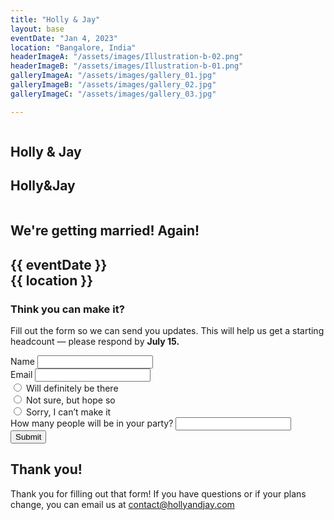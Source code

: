 ```yaml
---
title: "Holly & Jay"
layout: base
eventDate: "Jan 4, 2023"
location: "Bangalore, India"
headerImageA: "/assets/images/Illustration-b-02.png"
headerImageB: "/assets/images/Illustration-b-01.png"
galleryImageA: "/assets/images/gallery_01.jpg"
galleryImageB: "/assets/images/gallery_02.jpg"
galleryImageC: "/assets/images/gallery_03.jpg"

---
```


<section class="page__header">
    <figure class="header__image left"><img src="{{ headerImageA }}" alt=""></figure>
    <h1 class="header__title header__title--desktop">Holly & Jay</h1>
    <h1 class="header__title header__title--mobile">
        <span class="header__title--one">Holly</span><span class="header__title--two">&</span><span
            class="header__title--three">Jay</span>
    </h1>
    <figure class="header__image right"><img src="{{ headerImageB }}" alt=""></figure>
</section>
<section class="intro">
    <!-- <h2 class="intro__info page__title">
        <span class="intro__message">We're getting married! Again!</span><br>
        <span class="intro__location">{{ location }}</span>
        <span class="intro__date">{{ eventDate }}</span>
    </h2> -->
    <h2 class="intro__info page__title">
        We're getting married! Again!<br>
    </h2>
    <h2 class="intro__info page__title">
        {{ eventDate }}<br>
        {{ location }}
    </h2>
</section>
<section class="form__container">
    <h3 class="form__title">Think you can make it?</h3>
    <p class="page__description form__description">Fill out the form so we can send you updates. This will help us get
        a starting headcount — please respond by <strong>July 15.</strong></p>
    <form method="POST"
        action="https://script.google.com/macros/s/AKfycbwlde-OicLMZeyrAcZvXZgkPFbYA0yhKy4TlPfVBu-OP4LNn_Fkm1Kx99T5Mogm1Lfc/exec"
        class="form" id="wedding-form">
        <div class="form__item">
            <label for="name">Name </label>
            <input type="text" name="name" id="name" required>
        </div>
        <div class="form__item">
            <label for="email">Email </label>
            <input type="email" name="email" id="email" required>
        </div>
        <div class="form__item">
            <!-- <label for="email">Email </label> -->
            <div class="form__radio">
                <input type="radio" name="attending" id="yes" value="Yes">
                <span class="checkmark"></span>
                <label for="yes">Will definitely be there</label>
            </div>
            <div class="form__radio">
                <input type="radio" name="attending" id="maybe" value="Maybe">
                <span class="checkmark"></span>
                <label for="maybe">Not sure, but hope so</label>
            </div>
            <div class="form__radio">
                <input type="radio" name="attending" id="no" value="No">
                <span class="checkmark"></span>
                <label for="no">Sorry, I can’t make it</label>
            </div>
        </div>
        <div class="form__item form__conditional hidden">
            <label for="name">How many people will be in your party? </label>
            <input type="number" name="party" id="party">
        </div>
        <!-- <div class="form__item">
            <label for="mehndi">Mehndi RSVP<br><span>Monday, Jan 2</span></label>
            <select name="mehndi-options" id="mehndi-options">
                <option value="yes">Yes, I'll be attending</option>
                <option value="no">No, I can't make it</option>
            </select>
        </div>
        <div class="form__item">
            <label for="ceremony">Ceremony RSVP<br><span>Wednesday, Jan 4</span></label>
            <select name="ceremony-options" id="ceremony-options">
                <option value="yes">Yes, I'll be attending</option>
                <option value="no">No, I can't make it</option>
            </select>
        </div>
        <div class="form__item">
            <label for="reception">Reception RSVP<br><span>Wednesday, Jan 4</span></label>
            <select name="reception-options" id="reception-options">
                <option value="yes">Yes, I'll be attending</option>
                <option value="no">No, I can't make it</option>
            </select>
        </div> -->
        <!-- <div class="form__item">
            <label for="dietary-restrictions">Dietary restrictions</label>
            <input type="text" id="dietary-restrictions" name="dietary-restrictions" minlength="4" maxlength="8"
                size="10">
        </div>
        <div class="form__item">
            <label for="comments">Additional comments</label>
            <textarea id="comments" name="comments" rows="5" cols="33"></textarea>
        </div> -->
        <div class="form__item">
            <input type="submit" value="Submit" id="submit-form">
        </div>
    </form>
    <article class="form-success">
        <h2 class="page__title">Thank you!</h2>
        <p class="page__description">Thank you for filling out that form! If you have questions or if your plans change,
            you can email us at <a href="mailto:contact@hollyandjay.com">contact@hollyandjay.com</a></p>
    </article>
</section>
<section class="gallery">
    <figure class="gallery__image">
        <img src="{{ galleryImageA }}" alt="">
    </figure>
    <figure class="gallery__image">
        <img src="{{ galleryImageB }}" alt="">
        <img src="{{ galleryImageC }}" alt="">
    </figure>
</section>